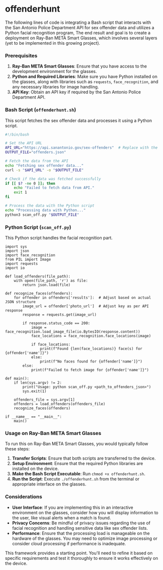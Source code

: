 # offenderhunt
The following lines of code is integrating a Bash script that interacts with the San Antonio Police Department API for sex offender data and utilizes a Python facial recognition program, The end result and goal is to create a deployment on Ray-Ban META Smart Glasses, which involves several layers (yet to be implemented in this growing project).

### Prerequisites

1. **Ray-Ban META Smart Glasses**: Ensure that you have access to the development environment for the glasses.
2. **Python and Required Libraries**: Make sure you have Python installed on the glasses, along with libraries such as `requests`, `face_recognition`, and any necessary libraries for image handling.
3. **API Key**: Obtain an API key if required by the San Antonio Police Department API.

### Bash Script (`offenderhunt.sh`)

This script fetches the sex offender data and processes it using a Python script.

```bash
#!/bin/bash

# Set the API URL
API_URL="https://api.sanantonio.gov/sex-offenders"  # Replace with the actual endpoint
OUTPUT_FILE="offenders.json"

# Fetch the data from the API
echo "Fetching sex offender data..."
curl -s "$API_URL" -o "$OUTPUT_FILE"

# Check if the data was fetched successfully
if [[ $? -ne 0 ]]; then
    echo "Failed to fetch data from API."
    exit 1
fi

# Process the data with the Python script
echo "Processing data with Python..."
python3 scan_off.py "$OUTPUT_FILE"
```

### Python Script (`scan_off.py`)

This Python script handles the facial recognition part.
```
import sys
import json
import face_recognition
from PIL import Image
import requests
import io

def load_offenders(file_path):
    with open(file_path, 'r') as file:
        return json.load(file)

def recognize_faces(offenders):
    for offender in offenders['results']:  # Adjust based on actual JSON structure
        image_url = offender['photo_url']  # Adjust key as per API response
        response = requests.get(image_url)

        if response.status_code == 200:
            image = face_recognition.load_image_file(io.BytesIO(response.content))
            face_locations = face_recognition.face_locations(image)

            if face_locations:
                print(f"Found {len(face_locations)} face(s) for {offender['name']}")
            else:
                print(f"No faces found for {offender['name']}")
        else:
            print(f"Failed to fetch image for {offender['name']}")

def main():
    if len(sys.argv) != 2:
        print("Usage: python scan_off.py <path_to_offenders_json>")
        sys.exit(1)

    offenders_file = sys.argv[1]
    offenders = load_offenders(offenders_file)
    recognize_faces(offenders)

if __name__ == "__main__":
    main()
```

### Usage on Ray-Ban META Smart Glasses

To run this on Ray-Ban META Smart Glasses, you would typically follow these steps:

1. **Transfer Scripts**: Ensure that both scripts are transferred to the device.
2. **Setup Environment**: Ensure that the required Python libraries are installed on the device.
3. **Make the Bash Script Executable**: Run `chmod +x offenderhunt.sh`.
4. **Run the Script**: Execute `./offenderhunt.sh` from the terminal or appropriate interface on the glasses.

### Considerations

- **User Interface**: If you are implementing this in an interactive environment on the glasses, consider how you will display information to the user, like visual alerts when a match is found.
- **Privacy Concerns**: Be mindful of privacy issues regarding the use of facial recognition and handling sensitive data like sex offender lists.
- **Performance**: Ensure that the processing load is manageable on the hardware of the glasses. You may need to optimize image processing or consider cloud processing if performance is inadequate.

This framework provides a starting point. You'll need to refine it based on specific requirements and test it thoroughly to ensure it works effectively on the device.
